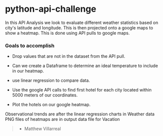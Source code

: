 # python-api-challenge

In  this API Analysis we look to evaluate different weather statistics based on city's latitude and longitude. This is then projected onto a google maps to show a heatmap. This is done using API pulls to google maps.

### Goals to accomplish


* Drop values that are not in the dataset from the API pull.

* Can we create a Dataframe to determine an ideal temperature to include in our heatmap.

* use linear regression to compare data.

* Use the google API calls to find first hotel for each city located within 5000 meters of our coordinates.

* Plot the hotels on our google heatmap.


Observational trends are after the linear regression charts in Weather data
PNG files of heatmaps are in output data file for Vacation

>- Matthew Villarreal
